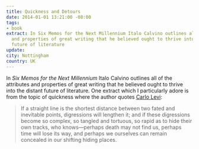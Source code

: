 ```yaml
---
title: Quickness and Detours
date: 2014-01-01 13:21:00 -08:00
tags:
- book
extract: In Six Memos for the Next Millennium Italo Calvino outlines all of the attributes
  and properties of great writing that he believed ought to thrive into the distant
  future of literature
update: 
city: Nottingham
country: UK
---
```


In *Six Memos for the Next Millennium* Italo Calvino outlines all of the attributes and properties of great writing that he believed ought to thrive into the distant future of literature. One extract which I particularly adore is from the topic of quickness where the author quotes [Carlo Levi](http://en.wikipedia.org/wiki/Carlo_Levi):

> If a straight line is the shortest distance between two fated and inevitable points, digressions will lengthen it; and if these digressions become so complex, so tangled and tortuous, so rapid as to hide their own tracks, who knows—perhaps death may not find us, perhaps time will lose its way, and perhaps we ourselves can remain concealed in our shifting hiding places.
